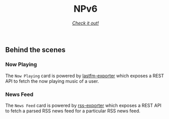 <h1 align="center">NPv6</h1>
<div align="center">
<em>
<a href="https://arkits.github.io/newtab/">Check it out!</a>
</em> 
<br>
<br>
<br>
</div>


## Behind the scenes

### Now Playing

The `Now Playing` card is powered by [lastfm-exporter](https://github.com/arkits/lastfm-exporter) which exposes a REST API to fetch the now playing music of a user.

### News Feed

The `News Feed` card is powered by [rss-exporter](https://github.com/arkits/rss-exporter) which exposes a REST API to fetch a parsed RSS news feed for a particular RSS news feed.